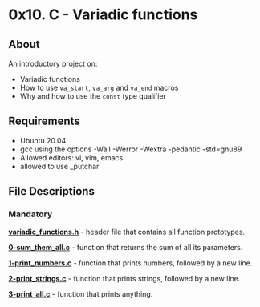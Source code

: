 # 0x10. C - Variadic functions
## About
An introductory project on:
- Variadic functions
- How to use `va_start`, `va_arg` and `va_end` macros
- Why and how to use the `const` type qualifier

## Requirements
- Ubuntu 20.04
- gcc using the options -Wall -Werror -Wextra -pedantic -std=gnu89
- Allowed editors: vi, vim, emacs
- allowed to use _putchar

## File Descriptions
### Mandatory
**[variadic_functions.h](variadic_functions.h)** - header file that contains all function prototypes.

**[0-sum_them_all.c](0-sum_them_all.c)** - function that returns the sum of all its parameters.

**[1-print_numbers.c](1-print_numbers.c)** - function that prints numbers, followed by a new line.

**[2-print_strings.c](2-print_strings.c)** - function that prints strings, followed by a new line.

**[3-print_all.c](3-print_all.c)** - function that prints anything.
